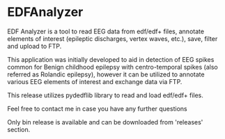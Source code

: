 # EDFAnalyzer
EDF Analyzer is a tool to read EEG data from edf/edf+ files, annotate elements of interest (epileptic discharges, vertex waves, etc.), save, filter and upload to FTP.

This application was initially developed to aid in detection of EEG spikes common for Benign childhood epilepsy with centro-temporal spikes (also referred as Rolandic epilepsy), however it can be utilized to annotate various EEG elements of interest and exchange data via FTP.

This release utilizes pydedflib library to read and load edf/edf+ files.

Feel free to contact me in case you have any further questions

Only bin release is available and can be downloaded from 'releases' section.
